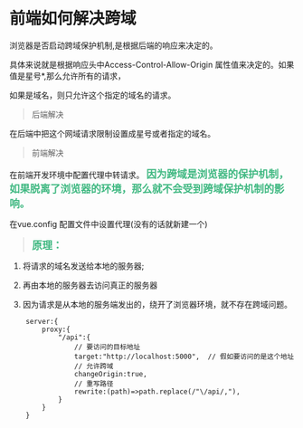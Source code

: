 
# 前端如何解决跨域

浏览器是否启动跨域保护机制,是根据后端的响应来决定的。

具体来说就是根据响应头中Access-Control-Allow-Origin 属性值来决定的。如果值是星号*,那么允许所有的请求，

如果是域名，则只允许这个指定的域名的请求。


> 后端解决

在后端中把这个网域请求限制设置成星号或者指定的域名。

> 前端解决

在前端开发环境中配置代理中转请求。 **<font color='#42B983' size=4.5 >因为跨域是浏览器的保护机制，如果脱离了浏览器的环境，那么就不会受到跨域保护机制的影响。 </font>** 

在vue.config 配置文件中设置代理(没有的话就新建一个)

>  **<font color='#42B983' size=4.5 >原理： </font>** 

1. 将请求的域名发送给本地的服务器;

2. 再由本地的服务器去访问真正的服务器

3. 因为请求是从本地的服务端发出的，绕开了浏览器环境，就不存在跨域问题。

```
    server:{
        proxy:{
            "/api":{
                // 要访问的目标地址
                target:"http://localhost:5000",  // 假如要访问的是这个地址
                // 允许跨域
                changeOrigin:true,
                // 重写路径
                rewrite:(path)=>path.replace(/"\/api/,"),
            }
        }
    }

```